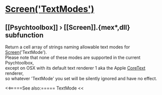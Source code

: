 # [Screen('TextModes')](Screen-TextModes) 
## [[Psychtoolbox]] &#8250; [[Screen]].{mex*,dll} subfunction


Return a cell array of strings naming allowable text modes for  
[Screen](Screen)('TextMode').  
Please note that none of these modes are supported in the current Psychtoolbox,  
except on OSX with its default text renderer 1 aka the Apple [CoreText](CoreText) renderer,  
so whatever 'TextMode' you set will be silently ignored and have no effect.   


<<=====See also:=====
TextMode
<<